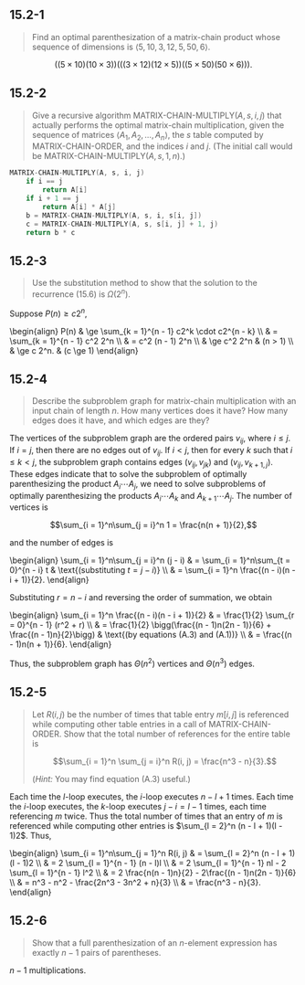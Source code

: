 ## 15.2-1

> Find an optimal parenthesization of a matrix-chain product whose sequence of dimensions is $\langle 5, 10, 3, 12, 5, 50, 6 \rangle$.

$$((5 \times 10)(10 \times 3))(((3 \times 12)(12 \times 5))((5 \times 50)(50 \times 6))).$$

## 15.2-2

> Give a recursive algorithm $\text{MATRIX-CHAIN-MULTIPLY}(A, s, i, j)$ that actually performs the optimal matrix-chain multiplication, given the sequence of matrices $\langle A_1, A_2, \ldots ,A_n \rangle$, the $s$ table computed by $\text{MATRIX-CHAIN-ORDER}$, and the indices $i$ and $j$. (The initial call would be $\text{MATRIX-CHAIN-MULTIPLY}(A, s, 1, n)$.)

```cpp
MATRIX-CHAIN-MULTIPLY(A, s, i, j)
    if i == j
        return A[i]
    if i + 1 == j
        return A[i] * A[j]
    b = MATRIX-CHAIN-MULTIPLY(A, s, i, s[i, j])
    c = MATRIX-CHAIN-MULTIPLY(A, s, s[i, j] + 1, j)
    return b * c
```

## 15.2-3

> Use the substitution method to show that the solution to the recurrence $\text{(15.6)}$ is $\Omega(2^n)$.

Suppose $P(n) \ge c2^n$,

\begin{align}
P(n) & \ge   \sum_{k = 1}^{n - 1} c2^k \cdot c2^{n - k} \\\\
     & =     \sum_{k = 1}^{n - 1} c^2 2^n \\\\
     & =     c^2 (n - 1) 2^n \\\\
     & \ge   c^2 2^n & (n > 1) \\\\
     & \ge   c 2^n.  & (c \ge 1)
\end{align}

## 15.2-4

> Describe the subproblem graph for matrix-chain multiplication with an input chain of length $n$. How many vertices does it have? How many edges does it have, and which edges are they?

The vertices of the subproblem graph are the ordered pairs $v_{ij}$, where $i \le j$. If $i = j$, then there are no edges out of $v_{ij}$. If $i < j$, then for every $k$ such that $i \le k < j$, the subproblem graph contains edges $(v_{ij}, v_{jk})$ and $(v_{ij}, v_{k + 1, j})$. These edges indicate that to solve the subproblem of optimally parenthesizing the product $A_i \cdots A_j$, we need to solve subproblems of optimally parenthesizing the products $A_i \cdots A_k$ and $A_{k + 1} \cdots A_j$. The number of vertices is

$$\sum_{i = 1}^n\sum_{j = i}^n 1 = \frac{n(n + 1)}{2},$$

and the number of edges is 

\begin{align}
\sum_{i = 1}^n\sum_{j = i}^n (j - i)
    & = \sum_{i = 1}^n\sum_{t = 0}^{n - i} t & \text{(substituting $t = j - i$)} \\\\
    & = \sum_{i = 1}^n \frac{(n - i)(n - i + 1)}{2}.
\end{align}

Substituting $r = n - i$ and reversing the order of summation, we obtain

\begin{align}
\sum_{i = 1}^n \frac{(n - i)(n - i + 1)}{2} 
    & = \frac{1}{2} \sum_{r = 0}^{n - 1} (r^2 + r) \\\\
    & = \frac{1}{2} \bigg(\frac{(n - 1)n(2n - 1)}{6} + \frac{(n - 1)n}{2}\bigg) & \text{(by equations (A.3) and (A.1))} \\\\
    & = \frac{(n - 1)n(n + 1)}{6}.
\end{align}

Thus, the subproblem graph has $\Theta(n^2)$ vertices and $\Theta(n^3)$ edges.

## 15.2-5

> Let $R(i, j)$ be the number of times that table entry $m[i, j]$ is referenced while computing other table entries in a call of $\text{MATRIX-CHAIN-ORDER}$. Show that the total number of references for the entire table is
>
> $$\sum_{i = 1}^n \sum_{j = i}^n R(i, j) = \frac{n^3 - n}{3}.$$
>
> ($\textit{Hint:}$ You may find equation $\text{(A.3)}$ useful.)

Each time the $l$-loop executes, the $i$-loop executes $n - l + 1$ times. Each time the $i$-loop executes, the $k$-loop executes $j - i = l - 1$ times, each time referencing $m$ twice. Thus the total number of times that an entry of $m$ is referenced while computing other entries is $\sum_{l = 2}^n (n - l + 1)(l - 1)2$. Thus,

\begin{align}
\sum_{i = 1}^n\sum_{j = 1}^n R(i, j)
    & = \sum_{l = 2}^n (n - l + 1)(l - 1)2 \\\\
    & = 2 \sum_{l = 1}^{n - 1} (n - l)l \\\\
    & = 2 \sum_{l = 1}^{n - 1} nl - 2 \sum_{l = 1}^{n - 1} l^2 \\\\
    & = 2 \frac{n(n - 1)n}{2} - 2\frac{(n - 1)n(2n - 1)}{6} \\\\
    & = n^3 - n^2 - \frac{2n^3 - 3n^2 + n}{3} \\\\
    & = \frac{n^3 - n}{3}.
\end{align}

## 15.2-6

> Show that a full parenthesization of an $n$-element expression has exactly $n - 1$ pairs of parentheses.

$n - 1$ multiplications.
